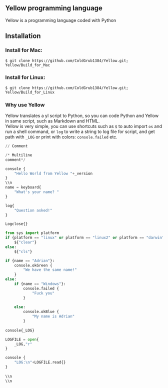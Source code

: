 ## Yellow programming language

Yellow is a programming language coded with Python


## Installation

### Install for Mac:<br/>
`$ git clone https://github.com/ColdGrub1384/Yellow.git; Yellow/Build_for_Mac`
<br/>

### Install for Linux:<br/>
`$ git clone https://github.com/ColdGrub1384/Yellow.git; Yellow/Build_for_Linux`

### Why use Yellow

Yellow translates a yl script to Python, so you can code Python and Yellow in same script, such as Markdown and HTML.</br>
Yellow is very simple, you can use shortcuts such as ```$``` to auto import ```os``` and run a shell command, or ```log``` to write a string to log file for script, and get path with ```_LOG``` or print with colors: ```console.failed``` etc. <br/>
```python
// Comment

/* Multiline
comment*/

console {
    "Hello World from Yellow "+_version
}
\\n
name = keyboard{
    "What's your name? "
}

log{
    "Question asked!"
}

Logclose{}

from sys import platform
if {platform == "linux" or platform == "linux2" or platform == "darwin"}:
    ${"clear"}
else:
    ${"cls"}

if {name == "Adrian"}:
    console.okGreen {
        "We have the same name!"
    }
else:
    if {name == "Windows"}:
        console.failed {
            "Fuck you"
        }
        
    else:
        console.okBlue {
            "My name is Adrian"
        }
 
console{_LOG}

LOGFILE = open{
    _LOG,"r"
}

console {
    "LOG:\n"+LOGFILE.read{}
}
    
\\n
\\n
```
